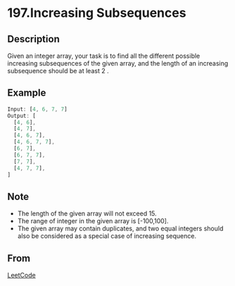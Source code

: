 # 197.Increasing Subsequences

## Description

Given an integer array, your task is to find all the different possible increasing subsequences of the given array, and the length of an increasing subsequence should be at least 2 .

## Example

```javascript
Input: [4, 6, 7, 7]
Output: [
  [4, 6],
  [4, 7],
  [4, 6, 7],
  [4, 6, 7, 7],
  [6, 7],
  [6, 7, 7],
  [7, 7],
  [4, 7, 7],
]
```

## Note

* The length of the given array will not exceed 15.
* The range of integer in the given array is [-100,100].
* The given array may contain duplicates, and two equal integers should also be considered as a special case of increasing sequence.

## From

[LeetCode](https://leetcode.com/problems/increasing-subsequences)
